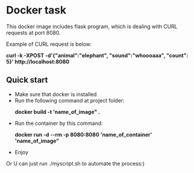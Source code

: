 <h1>Docker task</h1>

<p>This docker image includes flask program, which is dealing with CURL requests
at port 8080.
<p>Example of CURL request is below:
<p><b>curl -k -XPOST -d'{"animal":"elephant", "sound":"whoooaaa", "count": 5}' http://localhost:8080</b>

<h2>Quick start</h2>
<ul>
<li>Make sure that docker is installed</li>
<li>Run the following command at project folder:
<p><b>docker build -t 'name_of_image" . </b> </li>
<li>Run the container by this command:
<p><b>docker run -d --rm -p 8080:8080 'name_of_container' 'name_of_image"</b></li>
<li>Enjoy</li>
</ul>

<p>Or U can just run ./myscript.sh to automate the process:)
